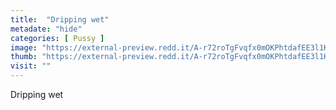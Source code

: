 ```yaml
---
title:  "Dripping wet"
metadate: "hide"
categories: [ Pussy ]
image: "https://external-preview.redd.it/A-r72roTgFvqfx0mOKPhtdafEE3l1KAfmJrxfNx3hrA.png?auto=webp&s=a416a096b5db5b092a8618dedd765312285692db"
thumb: "https://external-preview.redd.it/A-r72roTgFvqfx0mOKPhtdafEE3l1KAfmJrxfNx3hrA.png?width=640&crop=smart&auto=webp&s=c2f0bc49e1e0ae041e87deb4eda7164f6d326337"
visit: ""
---
```

Dripping wet

